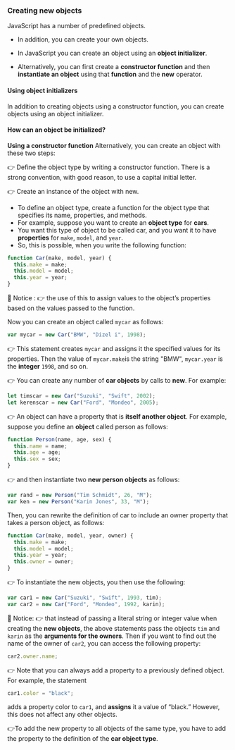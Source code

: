 ### Creating new objects

JavaScript has a number of predefined objects.

- In addition, you can create your own objects. 
- In JavaScript you can create an object using an **object initializer**.
  
- Alternatively, you can first create a **constructor function** and then **instantiate an object** using that **function** and the **new** operator.

#### Using object initializers

In addition to creating objects using a constructor function, you can create objects using an object initializer.

#### How can an object be initialized?

**Using a constructor function**
Alternatively, you can create an object with these two steps:

👉 Define the object type by writing a constructor function. There is a strong convention, with good reason, to use a capital initial letter.

👉 Create an instance of the object with new.

- To define an object type, create a function for the object type that specifies its name, properties, and methods.
- For example, suppose you want to create an **object type** for **cars**.
- You want this type of object to be called car, and you want it to have **properties** for `make`, `model`, and `year`.
- So, this is possible, when you write the following function:

```js
function Car(make, model, year) {
  this.make = make;
  this.model = model;
  this.year = year;
}
```

🛑 Notice :
👉 the use of this to assign values to the object’s properties based on the values passed to the function.

Now you can create an object called `mycar` as follows:

```js
var mycar = new Car("BMW", "Dizel i", 1998);
```

👉 This statement creates `mycar` and assigns it the specified values for its properties. Then the value of `mycar.make`is the string "BMW",
`mycar.year` is the **integer** `1998`, and so on.

👉 You can create any number of **car objects** by calls to **new**.
For example:

```js
let timscar = new Car("Suzuki", "Swift", 2002);
let kerenscar = new Car("Ford", "Mondeo", 2005);
```

👉 An object can have a property that is **itself another object**.
For example, suppose you define an **object** called person as follows:

```js
function Person(name, age, sex) {
  this.name = name;
  this.age = age;
  this.sex = sex;
}
```

👉 and then instantiate two **new person objects** as follows:

```js
var rand = new Person("Tim Schmidt", 26, "M");
var ken = new Person("Karin Jones", 33, "M");
```

Then, you can rewrite the definition of car to include an owner property that takes a person object, as follows:

```js
function Car(make, model, year, owner) {
  this.make = make;
  this.model = model;
  this.year = year;
  this.owner = owner;
}
```

👉 To instantiate the new objects, you then use the following:

```js
var car1 = new Car("Suzuki", "Swift", 1993, tim);
var car2 = new Car("Ford", "Mondeo", 1992, karin);
```

🛑 Notice:
👉 that instead of passing a literal string or integer value when creating the **new objects**, the above statements pass the objects `tim` and `karin` as the **arguments for the owners**.
Then if you want to find out the name of the owner of `car2`, you can access the following property:

```js
car2.owner.name;
```

👉 Note that you can always add a property to a previously defined object. For example, the statement

```js
car1.color = "black";
```

adds a property color to `car1`, and **assigns** it a value of “black.” However, this does not affect any other objects.

👉To add the new property to all objects of the same type, you have to add the property to the definition of the **car object type**.
